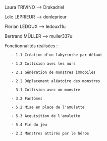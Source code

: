 Laura TRIVINO --> Drakadriel

Loïc LEPRIEUR --> donleprieur

Florian LEDOUX --> ledoux11u

Bertrand MÜLLER --> muller337u


Fonctionnalités réalisées :

       - 1.1 Création d'un labyrinthe par défaut

       - 1.2 Collision avec les murs

       - 2.1 Génération de monstres immobiles

       - 2.2 Déplacement aléatoire des monstres

       - 3.1 Collision avec un monstre

       - 3.2 Fantômes

       - 5.2 Mise en place de l'amulette

       - 5.3 Acquisition de l'amulette

       - 5.4 Fin du jeu

       - 2.3 Monstres attirés par le héros